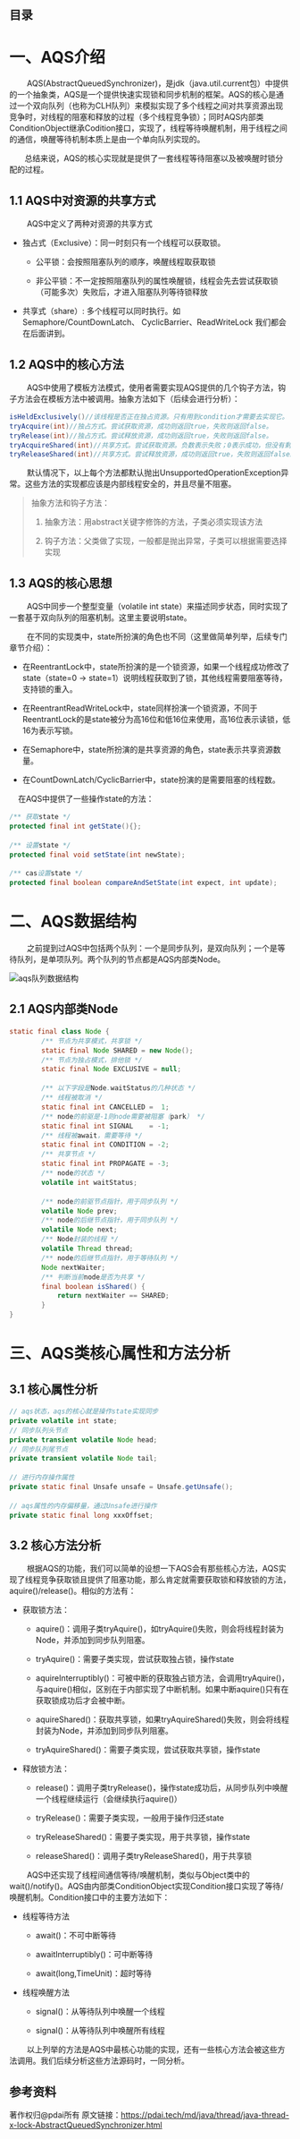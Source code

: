 ## 目录

# 一、AQS介绍

        AQS(AbstractQueuedSynchronizer)，是jdk（java.util.current包）中提供的一个抽象类，AQS是一个提供快速实现锁和同步机制的框架。AQS的核心是通过一个双向队列（也称为CLH队列）来模拟实现了多个线程之间对共享资源出现竞争时，对线程的阻塞和释放的过程（多个线程竞争锁）；同时AQS内部类ConditionObject继承Codition接口，实现了，线程等待唤醒机制，用于线程之间的通信，唤醒等待机制本质上是由一个单向队列实现的。

       总结来说，AQS的核心实现就是提供了一套线程等待阻塞以及被唤醒时锁分配的过程。

## 1.1 AQS中对资源的共享方式

        AQS中定义了两种对资源的共享方式

- 独占式（Exclusive）：同一时刻只有一个线程可以获取锁。
  
  - 公平锁：会按照阻塞队列的顺序，唤醒线程取获取锁
  
  - 非公平锁：不一定按照阻塞队列的属性唤醒锁，线程会先去尝试获取锁（可能多次）失败后，才进入阻塞队列等待锁释放

- 共享式（share）: 多个线程可以同时执行。如Semaphore/CountDownLatch、 CyclicBarrier、ReadWriteLock 我们都会在后面讲到。

## 1.2 AQS中的核心方法

        AQS中使用了模板方法模式，使用者需要实现AQS提供的几个钩子方法，钩子方法会在模板方法中被调用。抽象方法如下（后续会进行分析）：

```java
isHeldExclusively()//该线程是否正在独占资源。只有用到condition才需要去实现它。
tryAcquire(int)//独占方式。尝试获取资源，成功则返回true，失败则返回false。
tryRelease(int)//独占方式。尝试释放资源，成功则返回true，失败则返回false。
tryAcquireShared(int)//共享方式。尝试获取资源。负数表示失败；0表示成功，但没有剩余可用资源；正数表示成功，且有剩余资源。
tryReleaseShared(int)//共享方式。尝试释放资源，成功则返回true，失败则返回false。
```

        默认情况下，以上每个方法都默认抛出UnsupportedOperationException异常。这些方法的实现都应该是内部线程安全的，并且尽量不阻塞。

> 抽象方法和钩子方法：
> 
> 1. 抽象方法：用abstract关键字修饰的方法，子类必须实现该方法
> 
> 2. 钩子方法：父类做了实现，一般都是抛出异常，子类可以根据需要选择实现

## 1.3 AQS的核心思想

        AQS中同步一个整型变量（volatile int state）来描述同步状态，同时实现了一套基于双向队列的阻塞机制。这里主要说明state。

        在不同的实现类中，state所扮演的角色也不同（这里做简单列举，后续专门章节介绍）：

- 在ReentrantLock中，state所扮演的是一个锁资源，如果一个线程成功修改了state（state=0 -> state=1）说明线程获取到了锁，其他线程需要阻塞等待，支持锁的重入。

- 在ReentrantReadWriteLock中，state同样扮演一个锁资源，不同于ReentrantLock的是state被分为高16位和低16位来使用，高16位表示读锁，低16为表示写锁。

- 在Semaphore中，state所扮演的是共享资源的角色，state表示共享资源数量。

- 在CountDownLatch/CyclicBarrier中，state扮演的是需要阻塞的线程数。

    在AQS中提供了一些操作state的方法：

```java
/** 获取state */
protected final int getState(){};

/** 设置state */
protected final void setState(int newState);

/** cas设置state */
protected final boolean compareAndSetState(int expect, int update);
```

# 二、AQS数据结构

        之前提到过AQS中包括两个队列：一个是同步队列，是双向队列；一个是等待队列，是单项队列。两个队列的节点都是AQS内部类Node。

![aqs队列数据结构](..\..\picture\jdk\sync&conditionqueued.png)

## 2.1 AQS内部类Node

```java
static final class Node {
        /** 节点为共享模式，共享锁 */
        static final Node SHARED = new Node();
        /** 节点为独占模式，排他锁 */
        static final Node EXCLUSIVE = null;

        /** 以下字段是Node.waitStatus的几种状态 */
        /** 线程被取消 */
        static final int CANCELLED =  1;
        /** node的前驱是-1则node需要被阻塞（park） */
        static final int SIGNAL    = -1;
        /** 线程被await，需要等待 */
        static final int CONDITION = -2;
        /** 共享节点 */
        static final int PROPAGATE = -3;
        /** node的状态 */
        volatile int waitStatus;

        /** node的前驱节点指针，用于同步队列 */
        volatile Node prev;
        /** node的后继节点指针，用于同步队列 */
        volatile Node next;
        /** Node封装的线程 */
        volatile Thread thread;
        /** node的后继节点指针，用于等待队列 */
        Node nextWaiter; 
        /** 判断当前node是否为共享 */
        final boolean isShared() {
            return nextWaiter == SHARED;
        }              
}
```

# 三、AQS类核心属性和方法分析

## 3.1 核心属性分析

```java
// aqs状态，aqs的核心就是操作state实现同步
private volatile int state;
// 同步队列头节点
private transient volatile Node head;
// 同步队列尾节点
private transient volatile Node tail;

// 进行内存操作属性
private static final Unsafe unsafe = Unsafe.getUnsafe();

// aqs属性的内存偏移量，通过Unsafe进行操作
private static final long xxxOffset;
```

## 3.2 核心方法分析

        根据AQS的功能，我们可以简单的设想一下AQS会有那些核心方法，AQS实现了线程竞争获取锁且提供了阻塞功能，那么肯定就需要获取锁和释放锁的方法，aquire()/release()。相似的方法有：

- 获取锁方法：
  
  - aquire()：调用子类tryAquire()，如tryAquire()失败，则会将线程封装为Node，并添加到同步队列阻塞。
  
  - tryAquire()：需要子类实现，尝试获取独占锁，操作state
  
  - aquireInterruptibly()：可被中断的获取独占锁方法，会调用tryAquire()，与aquire()相似，区别在于内部实现了中断机制。如果中断aquire()只有在获取锁成功后才会被中断。
  
  - aquireShared()：获取共享锁，如果tryAquireShared()失败，则会将线程封装为Node，并添加到同步队列阻塞。
  
  - tryAquireShared()：需要子类实现，尝试获取共享锁，操作state

- 释放锁方法：
  
  - release()：调用子类tryRelease()，操作state成功后，从同步队列中唤醒一个线程继续运行（会继续执行aquire()）
  
  - tryRelease()：需要子类实现，一般用于操作归还state
  
  - tryReleaseShared()：需要子类实现，用于共享锁，操作state
  
  - releaseShared()：调用子类tryReleaseShared()，用于共享锁

        AQS中还实现了线程间通信等待/唤醒机制，类似与Object类中的wait()/notify()。AQS由内部类ConditionObject实现Condition接口实现了等待/唤醒机制。Condition接口中的主要方法如下：

- 线程等待方法
  
  - await()：不可中断等待
  
  - awaitInterruptibly()：可中断等待
  
  - await(long,TimeUnit)：超时等待

- 线程唤醒方法
  
  - signal()：从等待队列中唤醒一个线程
  
  - signal()：从等待队列中唤醒所有线程

        以上列举的方法是AQS中最核心功能的实现，还有一些核心方法会被这些方法调用。我们后续分析这些方法源码时，一同分析。

## 参考资料

著作权归@pdai所有
原文链接：https://pdai.tech/md/java/thread/java-thread-x-lock-AbstractQueuedSynchronizer.html
